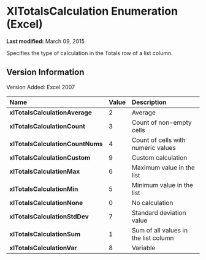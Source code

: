 
# XlTotalsCalculation Enumeration (Excel)

 **Last modified:** March 09, 2015

Specifies the type of calculation in the Totals row of a list column.

## Version Information

Version Added: Excel 2007 



|**Name**|**Value**|**Description**|
|:-----|:-----|:-----|
| **xlTotalsCalculationAverage**|2|Average|
| **xlTotalsCalculationCount**|3|Count of non-empty cells|
| **xlTotalsCalculationCountNums**|4|Count of cells with numeric values|
| **xlTotalsCalculationCustom**|9|Custom calculation|
| **xlTotalsCalculationMax**|6|Maximum value in the list|
| **xlTotalsCalculationMin**|5|Minimum value in the list|
| **xlTotalsCalculationNone**|0|No calculation|
| **xlTotalsCalculationStdDev**|7|Standard deviation value|
| **xlTotalsCalculationSum**|1|Sum of all values in the list column|
| **xlTotalsCalculationVar**|8|Variable|
